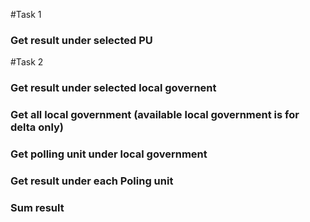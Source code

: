 <!-- endpoints -->

#Task 1

### Get result under selected PU

#Task 2

### Get result under selected local governent

### Get all local government (available local government is for delta only)

### Get polling unit under local government

### Get result under each Poling unit

### Sum result
